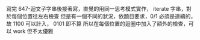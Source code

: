 
寫完 647-迴文子字串後接著寫，直覺的用同一思考模式實作，
iterate 字串，對於每個位置往左右檢查
但是有一個不同的狀況，依題目要求，0/1 必須是連續的，故 1100 可以計入， 0101 即不算
所以在每個位置的迴圈中加入了額外的檢查，可以 work 但不太優雅

